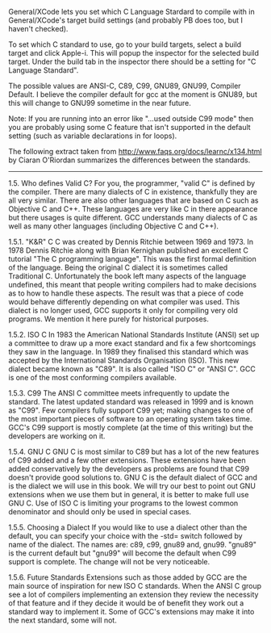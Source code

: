 General/XCode lets you set which C Language Stardard to compile with in General/XCode's target build settings (and probably PB does too, but I haven't checked).

To set which C standard to use, go to your build targets, select a build target and click Apple-i. This will popup the inspector for the selected build target. Under the build tab in the inspector there should be a setting for "C Language Standard".

The possible values are ANSI-C, C89, C99, GNU89, GNU99, Compiler Default. I believe the compiler default for gcc at the moment is GNU89, but this will change to GNU99 sometime in the near future.

Note: If you are running into an error like "...used outside C99 mode" then you are probably using some C feature that isn't supported in the default setting (such as variable declarations in for loops).

The following extract taken from http://www.faqs.org/docs/learnc/x134.html by Ciaran O'Riordan summarizes the differences between the standards.


----

1.5. Who defines Valid C?
For you, the programmer, "valid C" is defined by the compiler. There are many dialects of C in existence, thankfully they are all very similar. There are also other languages that are based on C such as Objective C and C++. These languages are very like C in there appearance but there usages is quite different. GCC understands many dialects of C as well as many other languages (including Objective C and C++).

1.5.1. "K&R" C
C was created by Dennis Ritchie between 1969 and 1973. In 1978 Dennis Ritchie along with Brian Kernighan published an excellent C tutorial "The C programming language". This was the first formal definition of the language. Being the original C dialect it is sometimes called Traditional C. Unfortunately the book left many aspects of the language undefined, this meant that people writing compilers had to make decisions as to how to handle these aspects. The result was that a piece of code would behave differently depending on what compiler was used. This dialect is no longer used, GCC supports it only for compiling very old programs. We mention it here purely for historical purposes.

1.5.2. ISO C
In 1983 the American National Standards Institute (ANSI) set up a committee to draw up a more exact standard and fix a few shortcomings they saw in the language. In 1989 they finalised this standard which was accepted by the International Standards Organisation (ISO). This new dialect became known as "C89". It is also called "ISO C" or "ANSI C". GCC is one of the most conforming compilers available.

1.5.3. C99
The ANSI C committee meets infrequently to update the standard. The latest updated standard was released in 1999 and is known as "C99". Few compilers fully support C99 yet; making changes to one of the most important pieces of software to an operating system takes time. GCC's C99 support is mostly complete (at the time of this writing) but the developers are working on it.

1.5.4. GNU C
GNU C is most similar to C89 but has a lot of the new features of C99 added and a few other extensions. These extensions have been added conservatively by the developers as problems are found that C99 doesn't provide good solutions to. GNU C is the default dialect of GCC and is the dialect we will use in this book. We will try our best to point out GNU extensions when we use them but in general, it is better to make full use GNU C. Use of ISO C is limiting your programs to the lowest common denominator and should only be used in special cases.

1.5.5. Choosing a Dialect
If you would like to use a dialect other than the default, you can specify your choice with the -std= switch followed by name of the dialect. The names are: c89, c99, gnu89 and, gnu99. "gnu89" is the current default but "gnu99" will become the default when C99 support is complete. The change will not be very noticeable.

1.5.6. Future Standards
Extensions such as those added by GCC are the main source of inspiration for new ISO C standards. When the ANSI C group see a lot of compilers implementing an extension they review the necessity of that feature and if they decide it would be of benefit they work out a standard way to implement it. Some of GCC's extensions may make it into the next standard, some will not.